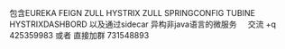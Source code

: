 包含EUREKA FEIGN ZULL HYSTRIX ZULL SPRINGCONFIG  TUBINE HYSTRIXDASHBORD 以及通过sidecar 异构非java语言的微服务
 
 
交流 +q 425359983
或者 直接加群   731548893
